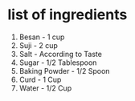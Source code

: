 # list of ingredients

1. Besan - 1 cup
2. Suji - 2 cup 
3. Salt - According to Taste
4. Sugar - 1/2 Tablespoon 
5. Baking Powder - 1/2 Spoon
6. Curd - 1 Cup
7. Water - 1/2 Cup